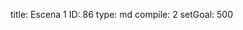 title:          Escena 1
ID:             86
type:           md
compile:        2
setGoal:        500


